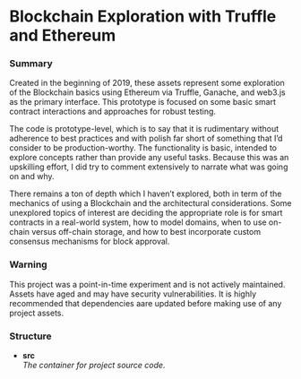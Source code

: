 # Blockchain Exploration with Truffle and Ethereum

### Summary

Created in the beginning of 2019, these assets represent some exploration of the Blockchain basics using Ethereum via Truffle, Ganache, and web3.js as the primary interface.  This prototype is focused on some basic smart contract interactions and approaches for robust testing.

The code is prototype-level, which is to say that it is rudimentary without adherence to best practices and with polish far short of something that I’d consider to be production-worthy.  The functionality is basic, intended to explore concepts rather than provide any useful tasks.  Because this was an upskilling effort, I did try to comment extensively to narrate what was going on and why.

There remains a ton of depth which I haven’t explored, both in term of the mechanics of using a Blockchain and the architectural considerations.  Some unexplored topics of interest are deciding the appropriate role is for smart contracts in a real-world system, how to model domains, when to use on-chain versus off-chain storage, and how to best incorporate custom consensus mechanisms for block approval.

### Warning

This project was a point-in-time experiment and is not actively maintained.  Assets have aged and may have security vulnerabilities.  It is highly recommended that dependencies aare updated before making use of any project assets.

### Structure

* **src**  
  _The container for project source code._
